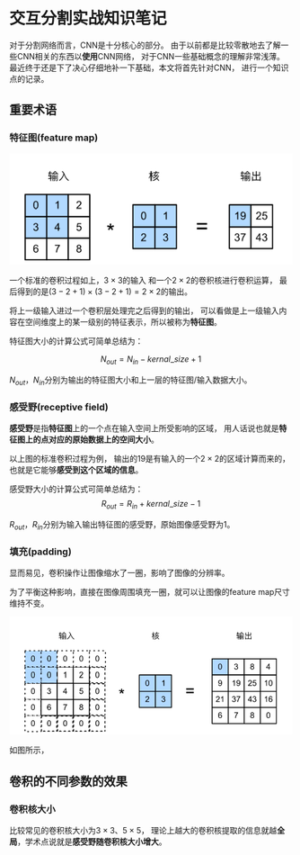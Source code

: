 <link rel="stylesheet" type="text/css" href="appendix/autoIndex.css" />

# 交互分割实战知识笔记
对于分割网络而言，CNN是十分核心的部分。
由于以前都是比较零散地去了解一些CNN相关的东西以**使用**CNN网络，
对于CNN一些基础概念的理解非常浅薄。
最近终于还是下了决心仔细地补一下基础，本文将首先针对CNN，
进行一个知识点的记录。

## 重要术语
### 特征图(feature map)

![标准卷积过程](https://github.com/blueyo0/blueyo0.github.io/raw/master/figure/20201022/标准卷积过程.png)

一个标准的卷积过程如上，$3 \times 3$的输入
和一个$2 \times 2$的卷积核进行卷积运算，
最后得到的是$(3-2+1) \times (3-2+1) = 2 \times 2$的输出。

将上一级输入进过一个卷积层处理完之后得到的输出，
可以看做是上一级输入内容在空间维度上的某一级别的特征表示，所以被称为**特征图**。

特征图大小的计算公式可简单总结为：

$$
N_{out} = N_{in} - kernal\_size + 1
$$

$N_{out}$，$N_{in}$分别为输出的特征图大小和上一层的特征图/输入数据大小。

### 感受野(receptive field)

**感受野**是指**特征图**上的一个点在输入空间上所受影响的区域，
用人话说也就是**特征图上的点对应的原始数据上的空间大小**。

以上图的标准卷积过程为例，
输出的$19$是有输入的一个$2 \times 2$的区域计算而来的，
也就是它能够**感受到这个区域的信息**。

感受野大小的计算公式可简单总结为：
$$
R_{out} = R_{in} + kernal\_size - 1
$$

$R_{out}$，$R_{in}$分别为输入输出特征图的感受野，原始图像感受野为$1$。

### 填充(padding)
显而易见，卷积操作让图像缩水了一圈，影响了图像的分辨率。

为了平衡这种影响，直接在图像周围填充一圈，就可以让图像的feature map尺寸维持不变。

![padding示意图](https://github.com/blueyo0/blueyo0.github.io/raw/master/figure/20201022/padding.png)

如图所示，

## 卷积的不同参数的效果
### 卷积核大小
比较常见的卷积核大小为$3 \times 3$、$5 \times 5$，
理论上越大的卷积核提取的信息就越**全局**，学术点说就是**感受野随卷积核大小增大**。









